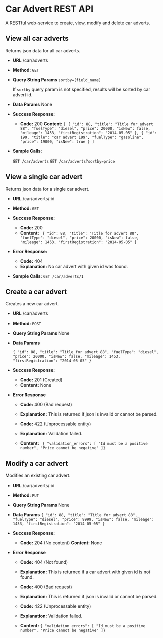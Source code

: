 # Car Advert REST API
A RESTful web-service to create, view, modify and delete car adverts.

**View all car adverts**
----
  Returns json data for all car adverts.

* **URL**
  /car/adverts

* **Method:**
  `GET`
  
*  **Query String Params**
   `sortby=[field_name]`

   If `sortby` query param is not specified, results will be sorted by car advert id.
* **Data Params**
    None

* **Success Response:**
 
  * **Code:** 200 
    **Content:** `[
		      {
		      "id": 88,
		      "title": "Title for advert 88",
		      "fuelType": "diesel",
		      "price": 20000,
		      "isNew": false,
		      "mileage": 1453,
		      "firstRegistration": "2014-05-05"
		   },
		      {
		      "id": 199,
		      "title": "car advert 199",
		      "fuelType": "gasoline",
		      "price": 19000,
		      "isNew": true
		   }
]`

* **Sample Calls:**

  `GET /car/adverts`
  `GET /car/adverts?sortby=price`

**View a single car advert**
----
  Returns json data for a single car advert.

* **URL**
  /car/adverts/:id

* **Method:**
  `GET`
  
* **Success Response:**
  * **Code:** 200 
  * **Content:** `
		      {
		      "id": 88,
		      "title": "Title for advert 88",
		      "fuelType": "diesel",
		      "price": 20000,
		      "isNew": false,
		      "mileage": 1453,
		      "firstRegistration": "2014-05-05"
		   }`
* **Error Response:**
  * **Code:** 404 
  *  **Explanation:** No car advert with given id was found.

* **Sample Calls:**
 `GET /car/adverts/1`

 **Create a car advert**
----
  Creates a new car advert.

* **URL**
  /car/adverts

* **Method:**
  `POST`
  
*  **Query String Params**
   None

* **Data Params**

  `{
		      "id": 88,
		      "title": "Title for advert 88",
		      "fuelType": "diesel",
		      "price": 20000,
		      "isNew": false,
		      "mileage": 1453,
		      "firstRegistration": "2014-05-05"
		   }`

* **Success Response:**
 
  * **Code:** 201 (Created)
   * **Content:** None

* **Error Response**

  * **Code:** 400 (Bad request)
  * **Explanation:** This is returned if json is invalid or cannot be parsed.

  * **Code:** 422 (Unprocessable entity)
  * **Explanation:** Validation failed.
  * **Content:**
  `
  {
  "validation_errors": [
   "Id must be a positive number",
   "Price cannot be negative"
  ]}`

 **Modify a car advert**
----
  Modifies an existing car advert.

* **URL**
  /car/adverts/:id

* **Method:**
  `PUT`
  
*  **Query String Params**
   None

* **Data Params**
 `
		  {
		      "id": 88,
		      "title": "Title for advert 88",
		      "fuelType": "diesel",
		      "price": 9999,
		      "isNew": false,
		      "mileage": 1453,
		      "firstRegistration": "2014-05-05"
		   }
 `

* **Success Response:**
 
  * **Code:** 204 (No content)
    **Content:** None

* **Error Response**

  * **Code:** 404 (Not found)
  * **Explanation:** This is returned if a car advert with given id is not found.

  * **Code:** 400 (Bad request)
  * **Explanation:** This is returned if json is invalid or cannot be parsed.

  * **Code:** 422 (Unprocessable entity)
  * **Explanation:** Validation failed.
  * **Content:**
  `
  {
  "validation_errors": [
   "Id must be a positive number",
   "Price cannot be negative"
  ]}
  `
